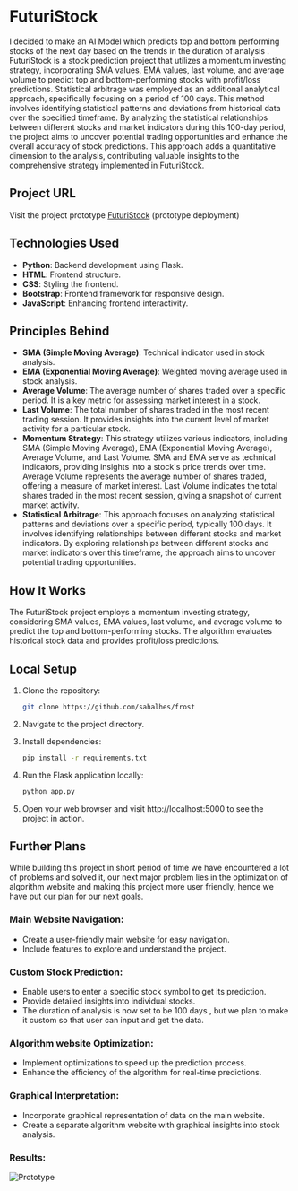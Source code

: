 # FuturiStock

I decided to make an AI Model which predicts top and bottom performing stocks of the next day based on the trends in the duration of analysis .
FuturiStock is a stock prediction project that utilizes a momentum investing strategy, incorporating SMA values, EMA values, last volume, and average volume to predict top and bottom-performing stocks with profit/loss predictions.
Statistical arbitrage was employed as an additional analytical approach, specifically focusing on a period of 100 days. This method involves identifying statistical patterns and deviations from historical data over the specified timeframe. By analyzing the statistical relationships between different stocks and market indicators during this 100-day period, the project aims to uncover potential trading opportunities and enhance the overall accuracy of stock predictions. This approach adds a quantitative dimension to the analysis, contributing valuable insights to the comprehensive strategy implemented in FuturiStock.


## Project URL
Visit the project prototype [FuturiStock](https://futuristock.pythonanywhere.com/) (prototype deployment)

## Technologies Used
- **Python**: Backend development using Flask.
- **HTML**: Frontend structure.
- **CSS**: Styling the frontend.
- **Bootstrap**: Frontend framework for responsive design.
- **JavaScript**: Enhancing frontend interactivity.

## Principles Behind

- **SMA (Simple Moving Average)**: Technical indicator used in stock analysis.
- **EMA (Exponential Moving Average)**: Weighted moving average used in stock analysis.
- **Average Volume**: The average number of shares traded over a specific period. It is a key metric for assessing market interest in a stock.
- **Last Volume**: The total number of shares traded in the most recent trading session. It provides insights into the current level of market activity for a particular stock.
- **Momentum Strategy**: This strategy utilizes various indicators, including SMA (Simple Moving Average), EMA (Exponential Moving Average), Average Volume, and Last Volume. SMA and EMA serve as technical indicators, providing insights into a stock's price trends over time. Average Volume represents the average number of shares traded, offering a measure of market interest. Last Volume indicates the total shares traded in the most recent session, giving a snapshot of current market activity.
- **Statistical Arbitrage**: This approach focuses on analyzing statistical patterns and deviations over a specific period, typically 100 days. It involves identifying relationships between different stocks and market indicators. By exploring relationships between different stocks and market indicators over this timeframe, the approach aims to uncover potential trading opportunities. 


## How It Works
The FuturiStock project employs a momentum investing strategy, considering SMA values, EMA values, last volume, and average volume to predict the top and bottom-performing stocks. The algorithm evaluates historical stock data and provides profit/loss predictions.

## Local Setup

1. Clone the repository:
   ```bash
   git clone https://github.com/sahalhes/frost

2. Navigate to the project directory.

3. Install dependencies:
    ```bash
   pip install -r requirements.txt

4. Run the Flask application locally:
    ```bash
   python app.py

5. Open your web browser and visit http://localhost:5000 to see the project in action.

## Further Plans

While building this project in short period of time we have encountered a lot of problems and solved it, our next major problem lies in the optimization of algorithm website and making this project more user friendly, hence we have put our plan for our next goals.

### Main Website Navigation:

- Create a user-friendly main website for easy navigation.
- Include features to explore and understand the project.

### Custom Stock Prediction:

- Enable users to enter a specific stock symbol to get its prediction.
- Provide detailed insights into individual stocks.
- The duration of analysis is now set to be 100 days , but we plan to make it custom so that user can input and get the data.

### Algorithm website Optimization:

- Implement optimizations to speed up the prediction process.
- Enhance the efficiency of the algorithm for real-time predictions.

### Graphical Interpretation:

- Incorporate graphical representation of data on the main website.
- Create a separate algorithm website with graphical insights into stock analysis.

### Results:

![Prototype](images/1.webp)


